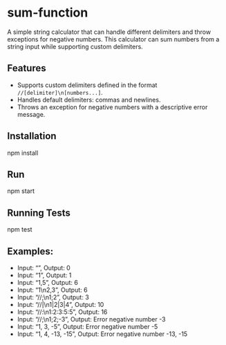 # sum-function

A simple string calculator that can handle different delimiters and throw exceptions for negative numbers. This calculator can sum numbers from a string input while supporting custom delimiters.

## Features

- Supports custom delimiters defined in the format `//[delimiter]\n[numbers...]`.
- Handles default delimiters: commas and newlines.
- Throws an exception for negative numbers with a descriptive error message.

## Installation
 npm install

## Run
npm start

## Running Tests
npm test

## Examples:
- Input: “”, Output: 0
- Input: “1”, Output: 1
- Input: “1,5”, Output: 6
- Input: “1\n2,3”, Output: 6
- Input: “//;\n1;2”, Output: 3
- Input: “//|\n1|2|3|4”, Output: 10
- Input: “//:\n1:2:3:5:5”, Output: 16
- Input: “//;\n1;2;-3”, Output: Error negative number -3
- Input: “1, 3, -5”, Output: Error negative number -5
- Input: “1, 4, -13, -15”, Output: Error negative number -13, -15



